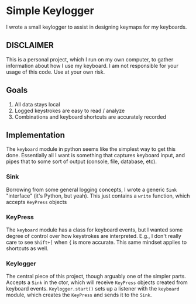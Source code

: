 # Simple Keylogger

I wrote a small keylogger to assist in designing keymaps for my keyboards.

## **DISCLAIMER**
This is a personal project, which I run on my own computer, to gather information about how I use my keyboard. I am not responsible for your usage of this code. Use at your own risk.

## Goals

1. All data stays local
2. Logged keystrokes are easy to read / analyze
3. Combinations and keyboard shortcuts are accurately recorded

## Implementation

The `keyboard` module in python seems like the simplest way to get this done. Essentially all I want is something that captures keyboard input, and pipes that to some sort of output (console, file, database, etc).

### Sink
Borrowing from some general logging concepts, I wrote a generic `Sink` "interface" (it's Python, but yeah). This just contains a `write` function, which accepts `KeyPress` objects

### KeyPress
The `keyboard` module has a class for keyboard events, but I wanted some degree of control over how keystrokes are interpreted. E.g., I don't really care to see `Shift+[` when `{` is more accurate. This same mindset applies to shortcuts as well.

### Keylogger
The central piece of this project, though arguably one of the simpler parts. Accepts a `Sink` in the ctor, which will receive `KeyPress` objects created from keyboard events. `Keylogger.start()` sets up a listener with the `keyboard` module, which creates the `KeyPress` and sends it to the `Sink`.